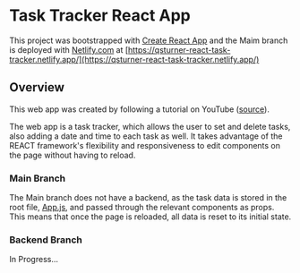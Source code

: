 # Task Tracker React App

This project was bootstrapped with [Create React App](https://github.com/facebook/create-react-app) and the Maim branch is deployed with [Netlify.com](https://www.netlify.com/) at [https://qsturner-react-task-tracker.netlify.app/](https://qsturner-react-task-tracker.netlify.app/)

## Overview
This web app was created by following a tutorial on YouTube ([source](https://www.youtube.com/watch?v=w7ejDZ8SWv8&t=4092s)). 

The web app is a task tracker, which allows the user to set and delete tasks, also adding a date and time to each task as well. It takes advantage of the REACT framework's flexibility and responsiveness to edit components on the page without having to reload.

### Main Branch
The Main branch does not have a backend, as the task data is stored in the root file, [App.js](App.js), and passed through the relevant components as props. This means that once the page is reloaded, all data is reset to its initial state.

### Backend Branch
In Progress...
